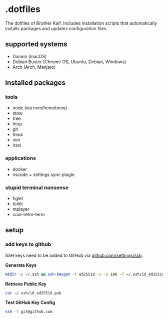 # .dotfiles
The dotfiles of Brother Kaif. Includes installation scripts that automatically installs packages and updates configuration files.

## supported systems
- Darwin (macOS)
- Debian Buster (Chrome OS, Ubuntu, Debian, Windows)
- Arch (Arch, Manjaro)

## installed packages
### tools
- node (via nvm/homebrew)
- stow
- tree
- htop
- git
- tmux
- vim
- irssi
### applications
- docker
- vscode + settings sync plugin
### stupid terminal nonsense
- figlet
- toilet
- mplayer
- cool-retro-term

## setup
### add keys to github
SSH keys need to be added to GitHub via [github.com/settings/ssh](https://github.com/settings/ssh).

**Generate Keys**
```bash
mkdir -p ~/.ssh && ssh-keygen -t ed25519 -o -a 100 -f ~/.ssh/id_ed25519 -C "hello@kaif.me"
```

**Retrieve Public Key**
```bash
cat ~/.ssh/id_ed25519.pub
```

**Test GitHub Key Config**
```bash
ssh -T git@github.com
```
